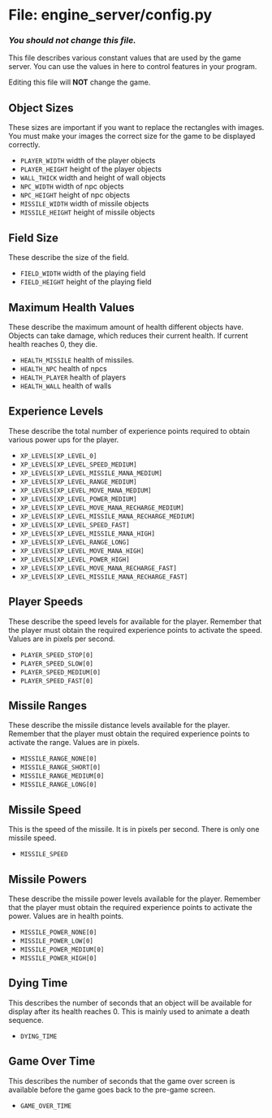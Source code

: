 # File: engine_server/config.py

### *You should not change this file.*

This file describes various constant values that are
used by the game server.  You can use the values
in here to control features in your program.

Editing this file will **NOT** change the game.


## Object Sizes

These sizes are important if you want to replace the
rectangles with images.  You must make your images
the correct size for the game to be displayed correctly.

* `PLAYER_WIDTH`  width of the player objects
* `PLAYER_HEIGHT` height of the player objects
* `WALL_THICK` width and height of wall objects
* `NPC_WIDTH` width of npc objects
* `NPC_HEIGHT` height of npc objects
* `MISSILE_WIDTH` width of missile objects
* `MISSILE_HEIGHT` height of missile objects

## Field Size

These describe the size of the field.

* `FIELD_WIDTH` width of the playing field
* `FIELD_HEIGHT` height of the playing field

## Maximum Health Values

These describe the maximum amount of health different
objects have.  Objects can take damage, which reduces
their current health.  If current health reaches
0, they die.

* `HEALTH_MISSILE` health of missiles.
* `HEALTH_NPC`     health of npcs
* `HEALTH_PLAYER`  health of players
* `HEALTH_WALL`    health of walls


## Experience Levels

These describe the total number of experience points
required to obtain various power ups for the
player.

* `XP_LEVELS[XP_LEVEL_0]`
* `XP_LEVELS[XP_LEVEL_SPEED_MEDIUM]`
* `XP_LEVELS[XP_LEVEL_MISSILE_MANA_MEDIUM]`
* `XP_LEVELS[XP_LEVEL_RANGE_MEDIUM]`
* `XP_LEVELS[XP_LEVEL_MOVE_MANA_MEDIUM]`
* `XP_LEVELS[XP_LEVEL_POWER_MEDIUM]`
* `XP_LEVELS[XP_LEVEL_MOVE_MANA_RECHARGE_MEDIUM]`
* `XP_LEVELS[XP_LEVEL_MISSILE_MANA_RECHARGE_MEDIUM]`
* `XP_LEVELS[XP_LEVEL_SPEED_FAST]`
* `XP_LEVELS[XP_LEVEL_MISSILE_MANA_HIGH]`
* `XP_LEVELS[XP_LEVEL_RANGE_LONG]`
* `XP_LEVELS[XP_LEVEL_MOVE_MANA_HIGH]`
* `XP_LEVELS[XP_LEVEL_POWER_HIGH]`
* `XP_LEVELS[XP_LEVEL_MOVE_MANA_RECHARGE_FAST]`
* `XP_LEVELS[XP_LEVEL_MISSILE_MANA_RECHARGE_FAST]`


## Player Speeds

These describe the speed levels for available for the player.
Remember that the player must obtain the required experience
points to activate the speed.  Values are in pixels per second.

* `PLAYER_SPEED_STOP[0]`
* `PLAYER_SPEED_SLOW[0]`
* `PLAYER_SPEED_MEDIUM[0]`
* `PLAYER_SPEED_FAST[0]`

## Missile Ranges

These describe the missile distance levels available for
the player.
Remember that the player must obtain the required experience
points to activate the range.  Values are in pixels.

* `MISSILE_RANGE_NONE[0]`
* `MISSILE_RANGE_SHORT[0]`
* `MISSILE_RANGE_MEDIUM[0]`
* `MISSILE_RANGE_LONG[0]`

## Missile Speed

This is the speed of the missile.  It is in pixels per second.
There is only one missile speed.

* `MISSILE_SPEED`

## Missile Powers

These describe the missile power levels available for
the player.
Remember that the player must obtain the required experience
points to activate the power.  Values are in health points.

* `MISSILE_POWER_NONE[0]`
* `MISSILE_POWER_LOW[0]`
* `MISSILE_POWER_MEDIUM[0]`
* `MISSILE_POWER_HIGH[0]`

## Dying Time

This describes the number of seconds that an object
will be available for display after its health
reaches 0.  This is mainly used to animate a
death sequence.

* `DYING_TIME`


## Game Over Time

This describes the number of seconds that the game
over screen is available before the game goes
back to the pre-game screen.

* `GAME_OVER_TIME`



